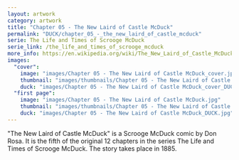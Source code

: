 ```yaml
---
layout: artwork
category: artwork
title: "Chapter 05 - The New Laird of Castle McDuck"
permalink: "DUCK/chapter_05_-_the_new_laird_of_castle_mcduck"
serie: The Life and Times of Scrooge McDuck
serie_link: /the_life_and_times_of_scrooge_mcduck
more_info: https://en.wikipedia.org/wiki/The_New_Laird_of_Castle_McDuck
images:
  "cover":
    image: "images/Chapter 05 - The New Laird of Castle McDuck_cover.jpg"
    thumbnail: "images/thumbnails/Chapter 05 - The New Laird of Castle McDuck_cover.jpg"
    duck: "images/Chapter 05 - The New Laird of Castle McDuck_cover_DUCK.jpg"
  "first page":
    image: "images/Chapter 05 - The New Laird of Castle McDuck.jpg"
    thumbnail: "images/thumbnails/Chapter 05 - The New Laird of Castle McDuck.jpg"
    duck: "images/Chapter 05 - The New Laird of Castle McDuck_DUCK.jpg"
---
```


"The New Laird of Castle McDuck" is a Scrooge McDuck comic by Don Rosa. It is the fifth of the original 12 chapters in the series The Life and Times of Scrooge McDuck. The story takes place in 1885.
